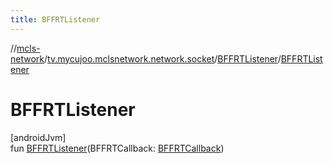 ```yaml
---
title: BFFRTListener
---
```

//[mcls-network](../../../index.html)/[tv.mycujoo.mclsnetwork.network.socket](../index.html)/[BFFRTListener](index.html)/[BFFRTListener](-b-f-f-r-t-listener.html)



# BFFRTListener



[androidJvm]\
fun [BFFRTListener](-b-f-f-r-t-listener.html)(BFFRTCallback: [BFFRTCallback](../-b-f-f-r-t-callback/index.html))




